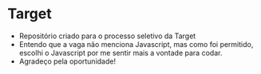 # Target

- Repositório criado para o processo seletivo da Target
- Entendo que a vaga não menciona Javascript, mas como foi permitido, escolhi o Javascript por me sentir mais a vontade para codar.
- Agradeço pela oportunidade!